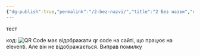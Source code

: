```yaml
---
{"dg-publish":true,"permalink":"/2-bez-nazvi/","title":"2 Без назви","noteIcon":""}
---
```



тест

код: <img class="qr-code" src="https://chart.googleapis.com/chart?chs=110x110&amp;cht=qr&amp;chl=https://dg.stopbot.pp.ua/00-vvedennya/1-misiya/&amp;chco=284B63|FAF8F8&amp;chld=L|1" alt="QR Code"> має відображати qr code на сайті, що працює на eleventi. Але він не відображається. Виправ помилку